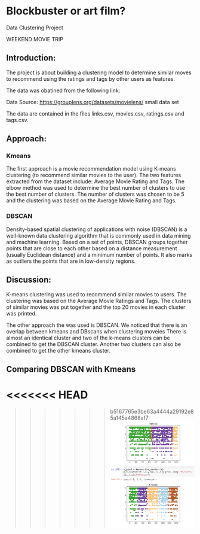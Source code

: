 
Blockbuster or art film?
==============================

Data Clustering Project

WEEKEND MOVIE TRIP

## Introduction:

The project is about building a clustering model to determine similar moves  to recommend using the ratings and tags by other users as features.

The data was obatined from the following link:

Data Source: https://grouplens.org/datasets/movielens/ small data set

The data are contained in the files links.csv, movies.csv, ratings.csv and tags.csv.

## Approach:

### Kmeans
The first approach is a movie recommendation model using K-means clustering (to recommend similar movies to the user). The two features extracted from the dataset include: Average Movie Rating and Tags. The elbow method was used to determine the best number of clusters to use the best number of clusters. The number of clusters was chosen to be 5 and the clustering was based on the Average Movie Rating and Tags.

### DBSCAN
Density-based spatial clustering of applications with noise (DBSCAN) is a well-known data clustering algorithm that is commonly used in data mining and machine learning.
Based on a set of points, DBSCAN groups together points that are close to each other based on a distance measurement (usually Euclidean distance) and a minimum number of points. It also marks as outliers the points that are in low-density regions.

## Discussion:
K-means clustering was used to recommend similar movies to users. The clustering was based on the Average Movie Ratings and Tags. The clusters of similar movies was put together and the top 20 movies in each cluster was printed. 

The other approach the was used is DBSCAN. We noticed that there is an overlap between kmeans and DBscans when clustering moveies
There is almost an identical cluster and two of the k-means clusters can be combined to get the DBSCAN cluster. Another two clusters can also be combined to get the other kmeans cluster.

## Comparing DBSCAN with Kmeans
<<<<<<< HEAD
=======

>>>>>>> b5167765e3be63a4444a29192e85a145a4868af7
![comparison](Data/comparison.PNG)


